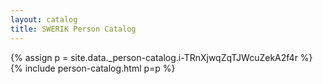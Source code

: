 ```yaml
---
layout: catalog
title: SWERIK Person Catalog
---
```

{% assign p = site.data._person-catalog.i-TRnXjwqZqTJWcuZekA2f4r %}
{% include person-catalog.html p=p %}

